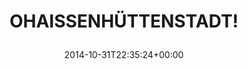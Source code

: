 ---
retweeted: false
source: <a href="http://mvilla.it/fenix" rel="nofollow">Fenix for Android</a>
entities:
  user_mentions: []
  urls: []
  symbols: []
  media:
  - expanded_url: https://twitter.com/bascht/status/528314320414081025/photo/1
    indices:
    - '21'
    - '43'
    url: http://t.co/ONl2mKG9WW
    media_url: http://pbs.twimg.com/media/B1TzEzGIgAARudz.jpg
    id_str: '528314320070148096'
    id: '528314320070148096'
    media_url_https: https://pbs.twimg.com/media/B1TzEzGIgAARudz.jpg
    sizes:
      small:
        w: '680'
        h: '383'
        resize: fit
      medium:
        w: '960'
        h: '540'
        resize: fit
      thumb:
        w: '150'
        h: '150'
        resize: crop
      large:
        w: '960'
        h: '540'
        resize: fit
    type: photo
    display_url: pic.twitter.com/ONl2mKG9WW
  hashtags: []
display_text_range:
- '0'
- '43'
favorite_count: '1'
id_str: '528314320414081025'
truncated: false
retweet_count: '0'
id: '528314320414081025'
possibly_sensitive: false
created_at: Fri Oct 31 22:35:24 +0000 2014
favorited: false
full_text: OHAISSENHÜTTENSTADT!
lang: de
extended_entities:
  media:
  - expanded_url: https://twitter.com/bascht/status/528314320414081025/photo/1
    indices:
    - '21'
    - '43'
    url: http://t.co/ONl2mKG9WW
    media_url: http://pbs.twimg.com/media/B1TzEzGIgAARudz.jpg
    id_str: '528314320070148096'
    id: '528314320070148096'
    media_url_https: https://pbs.twimg.com/media/B1TzEzGIgAARudz.jpg
    sizes:
      small:
        w: '680'
        h: '383'
        resize: fit
      medium:
        w: '960'
        h: '540'
        resize: fit
      thumb:
        w: '150'
        h: '150'
        resize: crop
      large:
        w: '960'
        h: '540'
        resize: fit
    type: photo
    display_url: pic.twitter.com/ONl2mKG9WW
tags:
- pesos/twitter
date: '2014-10-31T22:35:24+00:00'
src: https://twitter.com/bascht/status/528314320414081025
original_url: https://twitter.com/bascht/status/528314320414081025
type: twitter_tweet
media_url: https://img.bascht.com/twitter/pbs.twimg.com/media/B1TzEzGIgAARudz.jpg
text: OHAISSENHÜTTENSTADT!
title: 'OHAISSENHÜTTENSTADT!

  '

---
